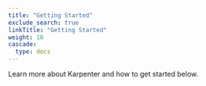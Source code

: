 ```yaml
---
title: "Getting Started"
exclude_search: true
linkTitle: "Getting Started"
weight: 10
cascade:
  type: docs
---
```


 Learn more about Karpenter and how to get started below.
